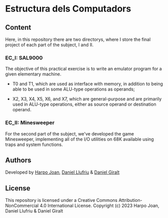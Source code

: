 # Estructura dels Computadors

## Content
Here, in this repository there are two directorys, where I store the final project of each part of the subject, I and II. 

### EC_I: SAL9000
The objective of this practical exercise is to write an emulator program for a given elementary machine.

- T0 and T1, which are used as interface with memory, in addition to being able to be used in some ALU-type operations as operands;

- X2, X3, X4, X5, X6, and X7, which are general-purpose and are primarily used in ALU-type operations, either as source operand or destination operand.

### EC_II: Minesweeper

For the second part of the subject, we've developed the game Minesweeper, implementing all of the I/O utilities on 68K available using traps and system functions.

## Authors
Developed by [Harpo Joan](https://github.com/helveticka), [Daniel Llufriu](https://github.com/danillr6) & [Daniel Giralt](https://github.com/dgiraltt)

## License
This repository is licensed under a Creative Commons Attribution-NonCommercial 4.0 International License.
Copyright (c) 2023 Harpo Joan, Daniel Llufriu & Daniel Giralt
